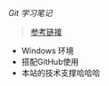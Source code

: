 *Git 学习笔记*

>[参考链接](https://www.liaoxuefeng.com/wiki/0013739516305929606dd18361248578c67b8067c8c017b000)

* Windows 环境
* 搭配GitHub使用
* 本站的技术支撑哈哈哈
